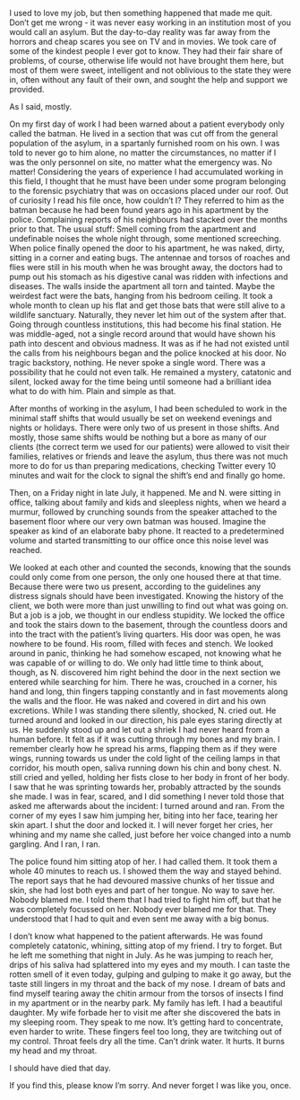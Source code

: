 I used to love my job, but then something happened that made me quit. Don’t get me wrong - it was never easy working in an institution most of you would call an asylum. But the day-to-day reality was far away from the horrors and cheap scares you see on TV and in movies. We took care of some of the kindest people I ever got to know. They had their fair share of problems, of course, otherwise life would not have brought them here, but most of them were sweet, intelligent and not oblivious to the state they were in, often without any fault of their own, and sought the help and support we provided. 

As I said, mostly.

On my first day of work I had been warned about a patient everybody only called the batman. He lived in a section that was cut off from the general population of the asylum, in a spartanly furnished room on his own. I was told to never go to him alone, no matter the circumstances, no matter if I was the only personnel on site, no matter what the emergency was. No matter! Considering the years of experience I had accumulated working in this field, I thought that he must have been under some program belonging to the forensic psychiatry that was on occasions placed under our roof. Out of curiosity I read his file once, how couldn’t I? They referred to him as the batman because he had been found years ago in his apartment by the police. Complaining reports of his neighbours had stacked over the months prior to that. The usual stuff: Smell coming from the apartment and undefinable noises the whole night through, some mentioned screeching. When police finally opened the door to his apartment, he was naked, dirty, sitting in a corner and eating bugs. The antennae and torsos of roaches and flies were still in his mouth when he was brought away, the doctors had to pump out his stomach as his digestive canal was ridden with infections and diseases. The walls inside the apartment all torn and tainted. Maybe the weirdest fact were the bats, hanging from his bedroom ceiling. It took a whole month to clean up his flat and get those bats that were still alive to a wildlife sanctuary. Naturally, they never let him out of the system after that. Going through countless institutions, this had become his final station. He was middle-aged, not a single record around that would have shown his path into descent and obvious madness. It was as if he had not existed until the calls from his neighbours began and the police knocked at his door. No tragic backstory, nothing. He never spoke a single word. There was a possibility that he could not even talk. He remained a mystery, catatonic and silent, locked away for the time being until someone had a brilliant idea what to do with him. Plain and simple as that. 

After months of working in the asylum, I had been scheduled to work in the minimal staff shifts that would usually be set on weekend evenings and nights or holidays. There were only two of us present in those shifts. And mostly, those same shifts would be nothing but a bore as many of our clients (the correct term we used for our patients) were allowed to visit their families, relatives or friends and leave the asylum, thus there was not much more to do for us than preparing medications, checking Twitter every 10 minutes and wait for the clock to signal the shift’s end and finally go home.

Then, on a Friday night in late July, it happened. Me and N. were sitting in office, talking about family and kids and sleepless nights, when we heard a murmur, followed by crunching sounds from the speaker attached to the basement floor where our very own batman was housed. Imagine the speaker as kind of an elaborate baby phone. It reacted to a predetermined volume and started transmitting to our office once this noise level was reached.

We looked at each other and counted the seconds, knowing that the sounds could only come from one person, the only one housed there at that time. Because there were two us present, according to the guidelines any distress signals should have been investigated. Knowing the history of the client, we both were more than just unwilling to find out what was going on. But a job is a job, we thought in our endless stupidity. We locked the office and took the stairs down to the basement, through the countless doors and into the tract with the patient’s living quarters. His door was open, he was nowhere to be found. His room, filled with feces and stench. We looked around in panic, thinking he had somehow escaped, not knowing what he was capable of or willing to do. We only had little time to think about, though, as N. discovered him right behind the door in the next section we entered while searching for him. There he was, crouched in a corner, his hand and long, thin fingers tapping constantly and in fast movements along the walls and the floor. He was naked and covered in dirt and his own excretions. While I was standing there silently, shocked, N. cried out. He turned around and looked in our direction, his pale eyes staring directly at us. He suddenly stood up and let out a shriek I had never heard from a human before. It felt as if it was cutting through my bones and my brain. I remember clearly how he spread his arms, flapping them as if they were wings, running towards us under the cold light of the ceiling lamps in that corridor, his mouth open, saliva running down his chin and bony chest. N. still cried and yelled, holding her fists close to her body in front of her body. I saw that he was sprinting towards her, probably attracted by the sounds she made. I was in fear, scared, and I did something I never told those that asked me afterwards about the incident: I turned around and ran. From the corner of my eyes I saw him jumping her, biting into her face, tearing her skin apart. I shut the door and locked it. I will never forget her cries, her whining and my name she called, just before her voice changed into a numb gargling. And I ran, I ran.

The police found him sitting atop of her. I had called them. It took them a whole 40 minutes to reach us. I showed them the way and stayed behind. The report says that he had devoured massive chunks of her tissue and skin, she had lost both eyes and part of her tongue. No way to save her. Nobody blamed me. I told them that I had tried to fight him off, but that he was completely focussed on her. Nobody ever blamed me for that. They understood that I had to quit and even sent me away with a big bonus.

I don’t know what happened to the patient afterwards. He was found completely catatonic, whining, sitting atop of my friend. I try to forget. But he left me something that night in July. As he was jumping to reach her, drips of his saliva had splattered into my eyes and my mouth. I can taste the rotten smell of it even today, gulping and gulping to make it go away, but the taste still lingers in my throat and the back of my nose. I dream of bats and find myself tearing away the chitin armour from the torsos of insects I find in my apartment or in the nearby park. My family has left. I had a beautiful daughter. My wife forbade her to visit me after she discovered the bats in my sleeping room. They speak to me now. It’s getting hard to concentrate, even harder to write. These fingers feel too long, they are twitching out of my control. Throat feels dry all the time. Can’t drink water. It hurts. It burns my head and my throat. 

I should have died that day. 

If you find this, please know I’m sorry. And never forget I was like you, once.